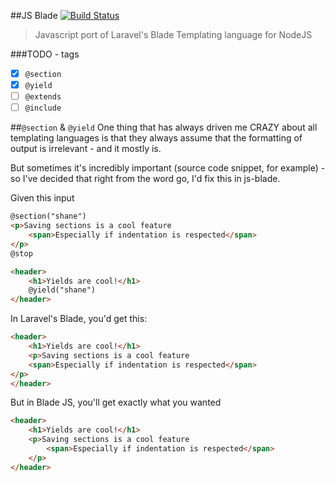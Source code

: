 ##JS Blade [![Build Status](https://travis-ci.org/shakyShane/js-blade.svg?branch=master)](https://travis-ci.org/shakyShane/js-blade)

> Javascript port of Laravel's Blade Templating language for NodeJS

###TODO - tags

- [x] `@section`
- [x] `@yield`
- [ ] `@extends`
- [ ] `@include`

##`@section` & `@yield`
One thing that has always driven me CRAZY about all templating
languages is that they always assume that the formatting of output
is irrelevant - and it mostly is.

But sometimes it's incredibly important (source code snippet, for example) - so I've decided that right from the word go, I'd fix this in js-blade.

Given this input

```html
@section("shane")
<p>Saving sections is a cool feature
    <span>Especially if indentation is respected</span>
</p>
@stop

<header>
    <h1>Yields are cool!</h1>
    @yield("shane")
</header>
```

In Laravel's Blade, you'd get this:

```html
<header>
    <h1>Yields are cool!</h1>
    <p>Saving sections is a cool feature
    <span>Especially if indentation is respected</span>
</p>
</header>
```

But in Blade JS, you'll get exactly what you wanted

```html
<header>
    <h1>Yields are cool!</h1>
    <p>Saving sections is a cool feature
        <span>Especially if indentation is respected</span>
    </p>
</header>
```


